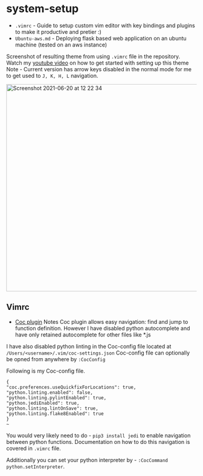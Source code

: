 # system-setup

* `.vimrc` - Guide to setup custom vim editor with key bindings and plugins to make it productive and pretier :)
* `Ubuntu-aws.md` - Deploying flask based web application on an ubuntu machine (tested on an aws instance)



Screenshot of resulting theme from using `.vimrc` file in the repository. Watch my [youtube video](https://www.youtube.com/watch?v=Cs4MBcEUrMk) on how to get started with setting up this theme
Note - Current version has arrow keys disabled in the normal mode for me to get used to `J, K, H, L` navigation.

<img width="549" alt="Screenshot 2021-06-20 at 12 22 34" src="https://user-images.githubusercontent.com/34306898/122672203-3b149f80-d1c2-11eb-8570-fc41a319fa39.png">


## Vimrc

* [Coc plugin](https://github.com/neoclide/coc.nvim) Notes 
Coc plugin allows easy navigation: find and jump to function definition.
However I have disabled python autocomplete and have only retained autocomplete for other files like *.js

I have also disabled python linting in the Coc-config file located at `/Users/<username>/.vim/coc-settings.json`
Coc-config file can optionally be opned from anywhere by `:CocConfig`

Following is my Coc-config file. 
```
{
"coc.preferences.useQuickfixForLocations": true,
"python.linting.enabled": false,
"python.linting.pylintEnabled": true,
"python.jediEnabled": true,
"python.linting.lintOnSave": true,
"python.linting.flake8Enabled": true
}
~
```
You would very likely need to do - `pip3 install jedi` to enable navigation between python functions.
Documentation on how to do this navigation is covered in `.vimrc` file.

Additionally you can set your python interpreter by - `:CocCommand python.setInterpreter`.
